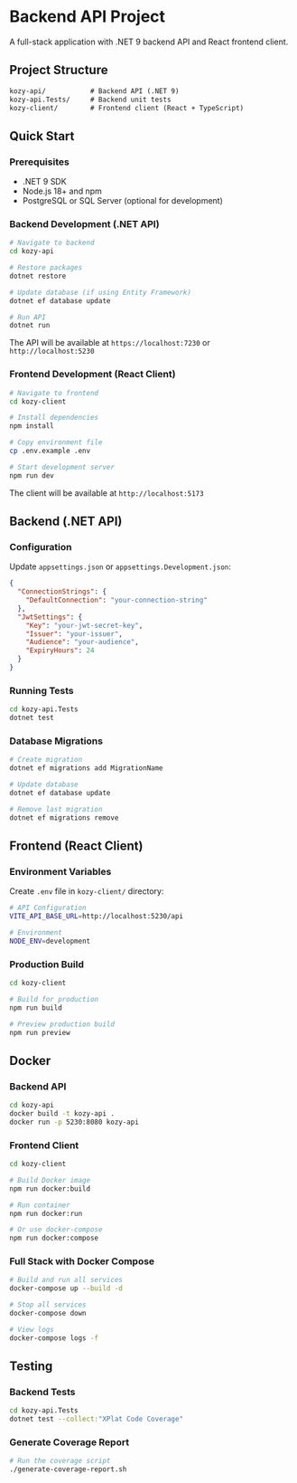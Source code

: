 # Backend API Project

A full-stack application with .NET 9 backend API and React frontend client.

## Project Structure

```txt
kozy-api/           # Backend API (.NET 9)
kozy-api.Tests/     # Backend unit tests
kozy-client/        # Frontend client (React + TypeScript)
```

## Quick Start

### Prerequisites

- .NET 9 SDK
- Node.js 18+ and npm
- PostgreSQL or SQL Server (optional for development)

### Backend Development (.NET API)

```bash
# Navigate to backend
cd kozy-api

# Restore packages
dotnet restore

# Update database (if using Entity Framework)
dotnet ef database update

# Run API
dotnet run
```

The API will be available at `https://localhost:7230` or `http://localhost:5230`

### Frontend Development (React Client)

```bash
# Navigate to frontend
cd kozy-client

# Install dependencies
npm install

# Copy environment file
cp .env.example .env

# Start development server
npm run dev
```

The client will be available at `http://localhost:5173`

## Backend (.NET API)

### Configuration

Update `appsettings.json` or `appsettings.Development.json`:

```json
{
  "ConnectionStrings": {
    "DefaultConnection": "your-connection-string"
  },
  "JwtSettings": {
    "Key": "your-jwt-secret-key",
    "Issuer": "your-issuer",
    "Audience": "your-audience",
    "ExpiryHours": 24
  }
}
```

### Running Tests

```bash
cd kozy-api.Tests
dotnet test
```

### Database Migrations

```bash
# Create migration
dotnet ef migrations add MigrationName

# Update database
dotnet ef database update

# Remove last migration
dotnet ef migrations remove
```

## Frontend (React Client)

### Environment Variables

Create `.env` file in `kozy-client/` directory:

```bash
# API Configuration
VITE_API_BASE_URL=http://localhost:5230/api

# Environment
NODE_ENV=development
```

### Production Build

```bash
cd kozy-client

# Build for production
npm run build

# Preview production build
npm run preview
```

## Docker

### Backend API

```bash
cd kozy-api
docker build -t kozy-api .
docker run -p 5230:8080 kozy-api
```

### Frontend Client

```bash
cd kozy-client

# Build Docker image
npm run docker:build

# Run container
npm run docker:run

# Or use docker-compose
npm run docker:compose
```

### Full Stack with Docker Compose

```bash
# Build and run all services
docker-compose up --build -d

# Stop all services
docker-compose down

# View logs
docker-compose logs -f
```

## Testing

### Backend Tests

```bash
cd kozy-api.Tests
dotnet test --collect:"XPlat Code Coverage"
```

### Generate Coverage Report

```bash
# Run the coverage script
./generate-coverage-report.sh
```
